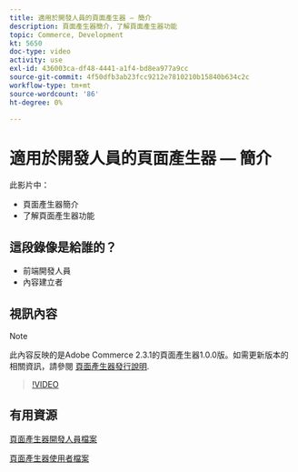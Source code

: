 ```yaml
---
title: 適用於開發人員的頁面產生器 — 簡介
description: 頁面產生器簡介，了解頁面產生器功能
topic: Commerce, Development
kt: 5650
doc-type: video
activity: use
exl-id: 436003ca-df48-4441-a1f4-bd8ea977a9cc
source-git-commit: 4f50dfb3ab23fcc9212e7810210b15840b634c2c
workflow-type: tm+mt
source-wordcount: '86'
ht-degree: 0%

---
```


# 適用於開發人員的頁面產生器 — 簡介

此影片中：

- 頁面產生器簡介
- 了解頁面產生器功能

## 這段錄像是給誰的？

- 前端開發人員
- 內容建立者

## 視訊內容

>[!NOTE]
>
>此內容反映的是Adobe Commerce 2.3.1的頁面產生器1.0.0版。如需更新版本的相關資訊，請參閱 [頁面產生器發行說明](https://devdocs.magento.com/page-builder/docs/release-notes.html).

>[!VIDEO](https://video.tv.adobe.com/v/35709?quality=12&learn=on)

## 有用資源

[頁面產生器開發人員檔案](https://devdocs.magento.com/page-builder/docs/index.html)

[頁面產生器使用者檔案](https://docs.magento.com/user-guide/cms/page-builder.html)
